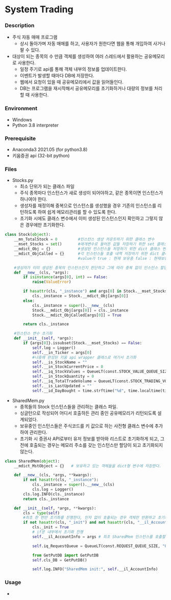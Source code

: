 # System Trading

### Description
* 주식 자동 매매 프로그램
  * 상시 돌아가며 자동 매매를 하고, 사용자가 원한다면 웹을 통해 개입하여 사거나 팔 수 있다.
* 대상이 되는 종목의 수 만큼 객체를 생성하여 여러 스레드에서 활용하는 공유메모리로 사용한다.
  * 일정 주기로 api를 통해 객체 내부의 정보를 업데이트한다.
  * 이벤트가 발생할 때마다 DB에 저장한다.
  * 웹에서 요청이 있을 때 공유메모리에서 값을 읽어들인다.
  * DB는 프로그램을 재시작해서 공유메모리를 초기화하거나 대량의 정보를 처리할 때 사용한다.

### Environment
* Windows
* Python 3.8 interpreter

### Prerequisite
* Anaconda3 2021.05 (for python3.8)
* 키움증권 api (32-bit python)


### Files
* Stocks.py
  * 최소 단위가 되는 클래스 파일
  * 주식 종목마다 인스턴스가 새로 생성이 되어야하고, 같은 종목이면 인스턴스가 하나여야 한다.
  * 생성자를 재정의해 중복으로 인스턴스를 생성했을 경우 기존의 인스턴스를 리턴하도록 하여 쉽게 메모리관리를 할 수 있도록 한다.
  * 초기화 시에도 클래스 변수에서 이미 생성된 인스턴스인지 확인하고 그렇지 않은 경우에만 초기화한다.
```python
class Stock(object):
    __mn_TotalStock = 0         #인스턴스 생성 카운트하기 위한 클래스 변수
    __mset_Stocks = set()       #매개변수로 들어온 값들 저장하기 위한 set 클래스 변수
    __mdict_Obj = {}            #생성된 인스턴스들 저장하기 위한 dict 클래스 변수 { nTick:_instance }
    __mdict_ObjCalled = {}      #각 인스턴스들 호출 내역 저장하기 위한 dict 클래스 변수 { nTick:True }
                                #value가 true : 현재 보유중 false : 현재보유중 아님. key가 없을 땐 보유했던 적 없음

    #생성자가 이미 생성된 종목의 인스턴스인지 판단하고 그에 따라 중복 없이 인스턴스 할당
    def __new__(cls, *args):
        if isinstance(args[0], int) == False:
            raise(ValueError)

        if hasattr(cls, "_instance") and args[0] in Stock.__mset_Stocks:
            cls._instance = Stock.__mdict_Obj[args[0]]
        else:
            cls._instance = super().__new__(cls)
            Stock.__mdict_Obj[args[0]] = cls._instance
            Stock.__mdict_ObjCalled[args[0]] = True

        return cls._instance

    #인스턴스 변수 초기화
    def __init__(self, *args):
        if {args[0]}.issubset(Stock.__mset_Stocks) == False:
            self.log = Logger()
            self.__in_Ticker = args[0]
            #나중에 완성된 키움 api wrapper 클래스로 여기서 초기화
            self.__is_StockName = ""
            self.__in_StockCurrentPrice = 0
            self.__iq_StockValues = QueueLT(const.STOCK_VALUE_QUEUE_SIZE, "StockValue") #주가 저장
            self.__in_StockQuantity = 0
            self.__iq_TotalTradeVolume = QueueLT(const.STOCK_TRADING_VOLUME_QUEUE_SIZE, "TradeVolumePerDay")
            self.__is_LastUpdated = ""
            self.__id_DayBought = time.strftime("%d", time.localtime(time.time())) #래리 윌리엄스 모듈에서만 사용
```
* SharedMem.py
  * 종목들의 Stock 인스턴스들을 관리하는 클래스 파일.
  * 싱글턴으로 작성되어 어디서 호출하든 관리 중인 공유메모리가 리턴되도록 설계되었다.
  * 보유중인 인스턴스들은 주식코드를 키 값으로 하는 사전형 클래스 변수에 추가하여 관리한다.
  * 초기화 시 증권사 API로부터 유저 정보를 받아와 리스트로 초기화하게 되고, 그 전에 호출되는 경우는 메모리 주소를 갖는 인스턴스만 할당이 되고 초기화되지 않는다. 
```python
class SharedMem(object):
    __mdict_MstObject = {}   # 보유하고 있는 객체들을 dict형 변수에 저장한다.

    def __new__(cls, *args, **kwargs):
        if not hasattr(cls, "_instance"):
            cls._instance = super().__new__(cls)
            cls.log = Logger()
        cls.log.INFO(cls._instance)
        return cls._instance

    def __init__(self, *args, **kwargs):
        cls = type(self)
        #최초 한 번만 초기화를 진행한다, 인자 없이 호출되는 경우 객체만 반환하고 초기화는 하지 않는다. 초기화는 RunThread.__init__에서
        if not hasattr(cls, "_init") and not hasattr(cls, "__il_Account_Info") and args:
            cls._init = True
            # if문 내부에서 초기화 진행
            self.__il_AccountInfo = args # 최초 SharedMem 인스턴스를 호출할 때 어카운트 정보로 초기화한다.

            self.iq_RequestQueue = QueueLT(const.REQUEST_QUEUE_SIZE, "Queue4Request2Api")  #TradeLogic에서 의사결정을 하면 매도, 매수 주문을 큐에 등록함

            from GetPutDB import GetPutDB
            self.cls_DB = GetPutDB()

            self.log.INFO("SharedMem init:", self.__il_AccountInfo)
```

### Usage
* 
